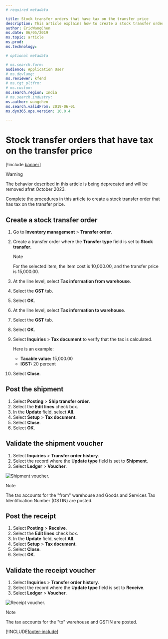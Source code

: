 ```yaml
---
# required metadata

title: Stock transfer orders that have tax on the transfer price
description: This article explains how to create a stock transfer order that has tax on the transfer price.
author: EricWangChen
ms.date: 06/05/2019
ms.topic: article
ms.prod: 
ms.technology: 

# optional metadata

# ms.search.form: 
audience: Application User
# ms.devlang: 
ms.reviewer: kfend
# ms.tgt_pltfrm: 
# ms.custom: 
ms.search.region: India
# ms.search.industry: 
ms.author: wangchen
ms.search.validFrom: 2019-06-01
ms.dyn365.ops.version: 10.0.4

---
```


# Stock transfer orders that have tax on the transfer price

[!include [banner](../includes/banner.md)]

> [!WARNING]
> The behavior described in this article is being deprecated and will be removed afret October 2023.


Complete the procedures in this article to create a stock transfer order that has tax on the transfer price.

## Create a stock transfer order

1. Go to **Inventory management** \> **Transfer order**.
2. Create a transfer order where the **Transfer type** field is set to **Stock transfer**.

    > [!NOTE]
    > For the selected item, the item cost is 10,000.00, and the transfer price is 15,000.00.

3. At the line level, select **Tax information from warehouse**.
4. Select the **GST** tab.
5. Select **OK**.
6. At the line level, select **Tax information to warehouse**.
7. Select the **GST** tab.
8. Select **OK**.
9. Select **Inquiries** \> **Tax document** to verify that the tax is calculated.

    Here is an example:

    - **Taxable value:** 15,000.00
    - **IGST:** 20 percent

10. Select **Close**.

## Post the shipment

1. Select **Posting** \> **Ship transfer order**.
2. Select the **Edit lines** check box.
3. In the **Update** field, select **All**.
4. Select **Setup** \> **Tax document**.
5. Select **Close**.
6. Select **OK**.

## Validate the shipment voucher

1. Select **Inquiries** \> **Transfer order history**.
2. Select the record where the **Update type** field is set to **Shipment**.
3. Select **Ledger** \> **Voucher**.

![Shipment voucher.](media/Annotation-2019-05-21-105500.png)

> [!NOTE]
> The tax accounts for the "from" warehouse and Goods and Services Tax Identification Number (GSTIN) are posted.

## Post the receipt

1. Select **Posting** \> **Receive**.
2. Select the **Edit lines** check box.
3. In the **Update** field, select **All**.
4. Select **Setup** \> **Tax document**.
5. Select **Close**.
6. Select **OK**.

## Validate the receipt voucher

1. Select **Inquiries** \> **Transfer order history**.
2. Select the record where the **Update type** field is set to **Receive**.
3. Select **Ledger** \> **Voucher**.

![Receipt voucher.](media/Annotation-2019-05-21-105611.png)

> [!NOTE]
> The tax accounts for the "to" warehouse and GSTIN are posted.


[!INCLUDE[footer-include](../../includes/footer-banner.md)]
